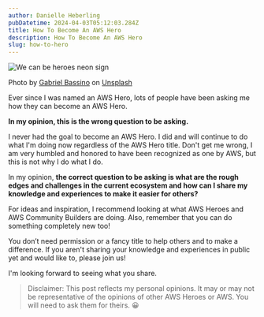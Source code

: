 ```yaml
---
author: Danielle Heberling
pubDatetime: 2024-04-03T05:12:03.284Z
title: How To Become An AWS Hero
description: How To Become An AWS Hero
slug: how-to-hero
---
```


![We can be heroes neon sign](/assets/hero-neon.jpg)

Photo by <a href="https://unsplash.com/@gabrielbassino?utm_content=creditCopyText&utm_medium=referral&utm_source=unsplash">Gabriel Bassino</a> on <a href="https://unsplash.com/photos/yellow-neon-light-signage-zEawlLdVloo?utm_content=creditCopyText&utm_medium=referral&utm_source=unsplash">Unsplash</a>

Ever since I was named an AWS Hero, lots of people have been asking me how they can become an AWS Hero.

**In my opinion, this is the wrong question to be asking.**

I never had the goal to become an AWS Hero. I did and will continue to do what I'm doing now regardless of the AWS Hero title. Don't get me wrong, I am very humbled and honored to have been recognized as one by AWS, but this is not why I do what I do.

In my opinion, **the correct question to be asking is what are the rough edges and challenges in the current ecosystem and how can I share my knowledge and experiences to make it easier for others?**

For ideas and inspiration, I recommend looking at what AWS Heroes and AWS Community Builders are doing. Also, remember that you can do something completely new too!

You don’t need permission or a fancy title to help others and to make a difference. If you aren't sharing your knowledge and experiences in public yet and would like to, please join us!

I'm looking forward to seeing what you share.

> Disclaimer: This post reflects my personal opinions. It may or may not be representative of the opinions of other AWS Heroes or AWS. You will need to ask them for theirs. 😀
